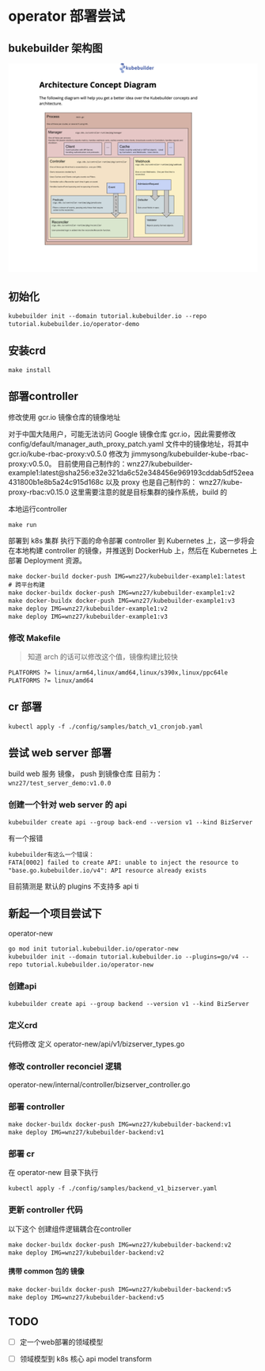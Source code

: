 <!--
 * @Author: 27
 * @LastEditors: 27
 * @Date: 2023-10-20 12:11:02
 * @LastEditTime: 2023-10-23 18:21:58
 * @FilePath: /Coding-Daily/content/examples/operator/doc.md
 * @description: type some description
-->
# operator 部署尝试

## bukebuilder 架构图
![](./imgs/architecture.png)

## 初始化
```shell
kubebuilder init --domain tutorial.kubebuilder.io --repo tutorial.kubebuilder.io/operator-demo
```

## 安装crd
```shell
make install
```

## 部署controller
修改使用 gcr.io 镜像仓库的镜像地址

对于中国大陆用户，可能无法访问 Google 镜像仓库 gcr.io，因此需要修改 config/default/manager_auth_proxy_patch.yaml 文件中的镜像地址，将其中 gcr.io/kube-rbac-proxy:v0.5.0 修改为 jimmysong/kubebuilder-kube-rbac-proxy:v0.5.0。
目前使用自己制作的：wnz27/kubebuilder-example1:latest@sha256:e32e321da6c52e348456e969193cddab5df52eea431800b1e8b5a24c915d168c
以及 proxy 也是自己制作的： wnz27/kube-proxy-rbac:v0.15.0
这里需要注意的就是目标集群的操作系统，build 的

本地运行controller
```shell
make run
```
部署到 k8s 集群
执行下面的命令部署 controller 到 Kubernetes 上，这一步将会在本地构建 controller 的镜像，并推送到 DockerHub 上，然后在 Kubernetes 上部署 Deployment 资源。
```shell
make docker-build docker-push IMG=wnz27/kubebuilder-example1:latest
# 跨平台构建
make docker-buildx docker-push IMG=wnz27/kubebuilder-example1:v2
make docker-buildx docker-push IMG=wnz27/kubebuilder-example1:v3
make deploy IMG=wnz27/kubebuilder-example1:v2
make deploy IMG=wnz27/kubebuilder-example1:v3
```
### 修改 Makefile
> 知道 arch 的话可以修改这个值，镜像构建比较快
```shell
PLATFORMS ?= linux/arm64,linux/amd64,linux/s390x,linux/ppc64le
PLATFORMS ?= linux/amd64
```

## cr 部署
```shell
kubectl apply -f ./config/samples/batch_v1_cronjob.yaml
```

## 尝试 web server 部署
build web 服务 镜像， push 到镜像仓库
目前为：`wnz27/test_server_demo:v1.0.0`

### 创建一个针对 web server 的 api
```shell
kubebuilder create api --group back-end --version v1 --kind BizServer
```
有一个报错
```shell
kubebuilder有这么一个错误：
FATA[0002] failed to create API: unable to inject the resource to "base.go.kubebuilder.io/v4": API resource already exists 
```
目前猜测是 默认的 plugins 不支持多 api
ti

## 新起一个项目尝试下
operator-new
```shell
go mod init tutorial.kubebuilder.io/operator-new
kubebuilder init --domain tutorial.kubebuilder.io --plugins=go/v4 --repo tutorial.kubebuilder.io/operator-new
```

### 创建api
```shell
kubebuilder create api --group backend --version v1 --kind BizServer
```

### 定义crd
代码修改 定义
operator-new/api/v1/bizserver_types.go

### 修改 controller reconciel 逻辑
operator-new/internal/controller/bizserver_controller.go


### 部署 controller
```shell
make docker-buildx docker-push IMG=wnz27/kubebuilder-backend:v1
make deploy IMG=wnz27/kubebuilder-backend:v1
```

### 部署 cr
在 operator-new 目录下执行
```shell:
kubectl apply -f ./config/samples/backend_v1_bizserver.yaml
```

### 更新 controller 代码
以下这个 创建组件逻辑耦合在controller
```shell
make docker-buildx docker-push IMG=wnz27/kubebuilder-backend:v2
make deploy IMG=wnz27/kubebuilder-backend:v2
```
#### 携带 common 包的 镜像
```shell
make docker-buildx docker-push IMG=wnz27/kubebuilder-backend:v5
make deploy IMG=wnz27/kubebuilder-backend:v5
```



## TODO 
- [ ] 定一个web部署的领域模型
- [ ] 领域模型到 k8s 核心 api model transform







